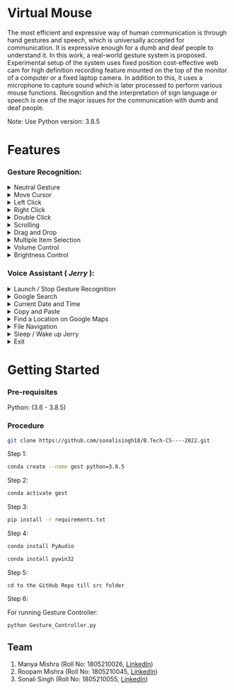# Virtual Mouse &nbsp;

The most efficient and expressive way of human communication is through hand gestures and speech, which is universally accepted for communication. It is expressive enough for a dumb and deaf people to understand it. In this work, a real-world gesture system is proposed. Experimental setup of the system uses fixed position cost-effective web cam for high definition recording feature mounted on the top of the monitor of a computer or a fixed laptop camera. In addition to this, it uses a microphone to capture sound which is later processed to perform various mouse functions. Recognition and the interpretation of sign language or speech is one of the major issues for the communication with dumb and deaf people.

Note: Use Python version: 3.8.5

# Features 

### Gesture Recognition:
<details>
<summary>Neutral Gesture</summary>
 <figure>
  <img src="https://github.com/sonalisingh18/B.Tech-CS----2022/blob/main/02_Grp_GestureAndVoiceControlledVirtualMouse/code/Media_files/p3.png" alt="Palm" width="200" height="200"><br>
  <figcaption>Neutral Gesture. Used to halt/stop execution of current gesture.</figcaption>
</figure>
</details>
 

<details>
<summary>Move Cursor</summary>
  <img src="https://github.com/sonalisingh18/B.Tech-CS----2022/blob/main/02_Grp_GestureAndVoiceControlledVirtualMouse/code/Media_files/p5.png" alt="Move Cursor" width="200" height="200"><br>
  <figcaption>Cursor is assigned to the midpoint of index and middle fingertips. This gesture moves the cursor to the desired location. Speed of the cursor movement is proportional to the speed of hand.</figcaption>
</details>

<details>
<summary>Left Click</summary>
<img src="https://github.com/sonalisingh18/B.Tech-CS----2022/blob/main/02_Grp_GestureAndVoiceControlledVirtualMouse/code/Media_files/p4.png" alt="Left Click" width="200" height="200"><br>
 <figcaption>Gesture for single left click</figcaption>
</details>

<details>
<summary>Right Click</summary>
<img src="https://github.com/sonalisingh18/B.Tech-CS----2022/blob/main/02_Grp_GestureAndVoiceControlledVirtualMouse/code/Media_files/p6.png" alt="Right Click" width="200" height="200"><br>
 <figcaption>Gesture for single right click</figcaption>
</details>

<details>
<summary>Double Click</summary>
<img src="https://github.com/sonalisingh18/B.Tech-CS----2022/blob/main/02_Grp_GestureAndVoiceControlledVirtualMouse/code/Media_files/p8.png" alt="Double Click" width="200" height="200"><br>
 <figcaption>Gesture for double click</figcaption>
</details>

<details>
<summary>Scrolling</summary>
<img src="https://github.com/sonalisingh18/B.Tech-CS----2022/blob/main/02_Grp_GestureAndVoiceControlledVirtualMouse/code/Media_files/p1.png" alt="Scrolling" width="200" height="200"><br>
 <figcaption>Dynamic Gestures for horizontal and vertical scroll. The speed of scroll is proportional to the distance moved by pinch gesture from start point. Vertical and Horizontal scrolls are controlled by vertical and horizontal pinch movements respectively.</figcaption>
</details>

<details>
<summary>Drag and Drop</summary>
<img src="https://github.com/sonalisingh18/B.Tech-CS----2022/blob/main/02_Grp_GestureAndVoiceControlledVirtualMouse/code/Media_files/p7.png" alt="Drag and Drop" width="200" height="200">
<img src="https://github.com/sonalisingh18/B.Tech-CS----2022/blob/main/02_Grp_GestureAndVoiceControlledVirtualMouse/code/Media_files/p3.png" alt="Drag and Drop" width="200" height="200"><br>
 <figcaption>Gesture for drag and drop functionality. Can be used to move/tranfer files from one directory to other.</figcaption>
</details>

<details>
<summary>Multiple Item Selection</summary>
<img src="https://github.com/sonalisingh18/B.Tech-CS----2022/blob/main/02_Grp_GestureAndVoiceControlledVirtualMouse/code/Media_files/p3.png" alt="Drag and Drop" width="200" height="200">
<img src="https://github.com/sonalisingh18/B.Tech-CS----2022/blob/main/02_Grp_GestureAndVoiceControlledVirtualMouse/code/Media_files/p7.png" alt="Drag and Drop" width="200" height="200">
 <img src="https://github.com/sonalisingh18/B.Tech-CS----2022/blob/main/02_Grp_GestureAndVoiceControlledVirtualMouse/code/Media_files/p3.png" alt="Drag and Drop" width="200" height="200"><br>
 <figcaption>Gesture to select multiple items</figcaption>
</details>

<details>
<summary>Volume Control</summary>
<img src="https://github.com/sonalisingh18/B.Tech-CS----2022/blob/main/02_Grp_GestureAndVoiceControlledVirtualMouse/code/Media_files/p9.png" alt="Volume Control" width="200" height="200"><br>
 <figcaption>Dynamic Gestures for Volume control. The rate of increase/decrease of volume is proportional to the distance moved by pinch gesture from start point. </figcaption>
</details>

<details>
<summary>Brightness Control</summary>
<img src="https://github.com/sonalisingh18/B.Tech-CS----2022/blob/main/02_Grp_GestureAndVoiceControlledVirtualMouse/code/Media_files/p9.png" alt= "Brightness Control" width="200" height="200"><br>
 <figcaption>Dynamic Gestures for Brightness control. The rate of increase/decrease of brightness is proportional to the distance moved by pinch gesture from start point. </figcaption>
</details>

### Voice Assistant ( ***Jerry*** ):
<details>
<summary>Launch / Stop  Gesture Recognition</summary>
<img src="https://github.com/sonalisingh18/B.Tech-CS----2022/blob/main/02_Grp_GestureAndVoiceControlledVirtualMouse/code/Media_files/p10.jpeg" alt="launch stop gesture recognition" width="250" height="350">
</details>

<details>
<summary>Google Search</summary>
<img src="https://github.com/sonalisingh18/B.Tech-CS----2022/blob/main/02_Grp_GestureAndVoiceControlledVirtualMouse/code/Media_files/p11.jpeg" alt="proton search github" width="500" height="auto">
</details>

<details>
<summary>Current Date and Time</summary>
 <img src="https://github.com/sonalisingh18/B.Tech-CS----2022/blob/main/02_Grp_GestureAndVoiceControlledVirtualMouse/code/Media_files/p12.jpeg" alt="proton find location" width="250" height="350">
</details>

<details>
<summary>Copy and Paste</summary>
<img src="https://github.com/sonalisingh18/B.Tech-CS----2022/blob/main/02_Grp_GestureAndVoiceControlledVirtualMouse/code/Media_files/p13.jpeg" alt="proton list files" width="500" height="auto"><br>
 <img src="https://github.com/sonalisingh18/B.Tech-CS----2022/blob/main/02_Grp_GestureAndVoiceControlledVirtualMouse/code/Media_files/p14.jpeg" alt="proton open" width="500" height="auto">
</details>

<details>
<summary>Find a Location on Google Maps</summary>
  <img src="https://github.com/sonalisingh18/B.Tech-CS----2022/blob/main/02_Grp_GestureAndVoiceControlledVirtualMouse/code/Media_files/p15.jpeg" alt="proton go back" width="500" height="auto"><br>
</details>

<details>
<summary>File Navigation</summary>
 <img src="https://github.com/sonalisingh18/B.Tech-CS----2022/blob/main/02_Grp_GestureAndVoiceControlledVirtualMouse/code/Media_files/p16.jpeg" alt="proton date / time" width="250" height="350">
 <img src="https://github.com/sonalisingh18/B.Tech-CS----2022/blob/main/02_Grp_GestureAndVoiceControlledVirtualMouse/code/Media_files/p17.jpeg" alt="proton copy"  width="250" height="350">
 <img src="https://github.com/sonalisingh18/B.Tech-CS----2022/blob/main/02_Grp_GestureAndVoiceControlledVirtualMouse/code/Media_files/p18.jpeg" alt="proton paste"  width="250" height="350"><br>
</details>

<details>
<summary>Sleep / Wake up Jerry</summary>
  <img src="https://github.com/sonalisingh18/B.Tech-CS----2022/blob/main/02_Grp_GestureAndVoiceControlledVirtualMouse/code/Media_files/p19.jpeg" alt="proton sleep / wake up"  width="250" height="350">
</details>

<details>
<summary>Exit</summary>
   <img src="https://github.com/sonalisingh18/B.Tech-CS----2022/blob/main/02_Grp_GestureAndVoiceControlledVirtualMouse/code/Media_files/p20.jpeg" alt="proton exit" width="250" height="350">
</details>

# Getting Started

  ### Pre-requisites
  
  Python: (3.6 - 3.8.5)<br>

  
  ### Procedure
  ```bash
  git clone https://github.com/sonalisingh18/B.Tech-CS----2022.git
  ```
  
  
  Step 1: 
  ```bash
  conda create --name gest python=3.8.5
  ```
  
  Step 2:
  ```bash
  conda activate gest
  ```
  
  Step 3:
  ```bash
  pip install -r requirements.txt
  ```
  
  Step 4:
  ```bash 
  conda install PyAudio
  ```
  ```bash 
  conda install pywin32
  ```
  
  Step 5:
  ``` 
  cd to the GitHub Repo till src folder
  ```
  
  Step 6:
  
  For running Gesture Controller:
  ```bash 
  python Gesture_Controller.py
  ```
  
  ## Team
  1. Manya Mishra (Roll No: 1805210026, <a href="https://www.linkedin.com/in/manya-mishra-72420a193/" target="_blank">LinkedIn</a>)
  2. Roopam Mishra (Roll No: 1805210045, <a href="https://www.linkedin.com/in/roopammishra/" target="_blank">LinkedIn</a>)
  3. Sonali Singh (Roll No: 1805210055, <a href="https://www.linkedin.com/in/sonali-singh-16m/" target="_blank">LinkedIn</a>)

